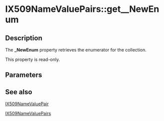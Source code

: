 # IX509NameValuePairs::get__NewEnum

## Description

The **_NewEnum** property retrieves the enumerator for the collection.

This property is read-only.

## Parameters

## See also

[IX509NameValuePair](https://learn.microsoft.com/windows/desktop/api/certenroll/nn-certenroll-ix509namevaluepair)

[IX509NameValuePairs](https://learn.microsoft.com/windows/desktop/api/certenroll/nn-certenroll-ix509namevaluepairs)
